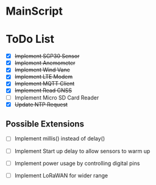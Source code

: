 # MainScript

# ToDo List

- [x] ~~Implement SGP30 Sensor~~
- [x] ~~Implement Anemometer~~
- [x] ~~Implement Wind Vane~~
- [x] ~~Implement LTE Modem~~
- [x] ~~Implement MQTT Client~~
- [x] ~~Implement Read GNSS~~
- [ ] Implement Micro SD Card Reader
- [x] ~~Update NTP Request~~

## Possible Extensions

- [ ] Implement millis() instead of delay()
- [ ] Implement Start up delay to allow sensors to warm up
- [ ] Implement power usage by controlling digital pins
- [ ] Implement LoRaWAN for wider range



